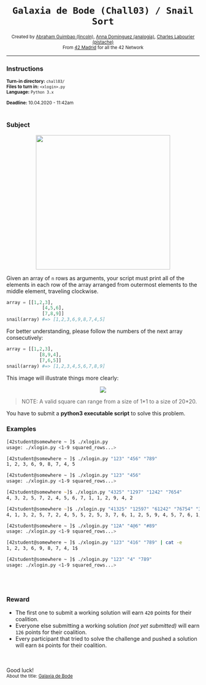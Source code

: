 <h1 align="center"><code>Galaxia de Bode (Chall03) / Snail Sort</code></h1>

<div align="center">
  <sub>Created by <a href="https://github.com/abguimba">Abraham Guimbao (lincoln)</a>, <a href="https://github.com/vesta-nna">Anna Dominguez (analogia)</a>, <a href="https://github.com/clafoutis42">Charles Labourier (pistache)</a></sub>
</div>
<div align="center">
  <sub>From <a href="https://42madrid.com">42 Madrid</a> for all the 42 Network</sub>
</div>

---

### Instructions
<sub>**Turn-in directory:** `chall03/`</sub><br />
<sub>**Files to turn in:** `<xlogin>.py`</sub><br />
<sub>**Language:** `Python 3.x`</sub>

<sub>**Deadline:** 10.04.2020 - 11:42am</sub>
<br /><br />

### Subject

<p align="center">
  <img width="350" height="350" src="https://i.imgur.com/4WqMJBl.jpg">
</p>

Given an array of `n` rows as arguments, your script must print all of the elements in each row of the array arranged from outermost elements to the middle element, traveling clockwise.

```python
array = [[1,2,3],
             [4,5,6],
             [7,8,9]]
snail(array) #=> [1,2,3,6,9,8,7,4,5]
```
For better understanding, please follow the numbers of the next array consecutively:

```python
array = [[1,2,3],
            [8,9,4],
            [7,6,5]]
snail(array) #=> [1,2,3,4,5,6,7,8,9]
```
This image will illustrate things more clearly:

<p align="center">
  <img  src="https://www.haan.lu/files/2513/8347/2456/snail.png">
</p>

> NOTE: A valid square can range from a size of 1\*1 to a size of 20\*20.

You have to submit a **python3 executable script** to solve this problem.

### Examples
```zsh
[42student@somewhere ~ ]$ ./xlogin.py
usage: ./xlogin.py <1-9 squared_rows...>
```
```zsh
[42student@somewhere ~ ]$ ./xlogin.py "123" "456" "789"
1, 2, 3, 6, 9, 8, 7, 4, 5
```
```zsh
[42student@somewhere ~ ]$ ./xlogin.py "123" "456"
usage: ./xlogin.py <1-9 squared_rows...>
```
```zsh
[42student@somewhere ~]$ ./xlogin.py "4325" "1297" "1242" "7654"
4, 3, 2, 5, 7, 2, 4, 5, 6, 7, 1, 1, 2, 9, 4, 2
```
```zsh
[42student@somewhere ~]$ ./xlogin.py "41325" "12597" "61242" "76754" "35255"
4, 1, 3, 2, 5, 7, 2, 4, 5, 5, 2, 5, 3, 7, 6, 1, 2, 5, 9, 4, 5, 7, 6, 1, 2
```
```zsh
[42student@somewhere ~ ]$ ./xlogin.py "12A" "4@6" "#89"
usage: ./xlogin.py <1-9 squared_rows...>
```
```zsh
[42student@somewhere ~ ]$ ./xlogin.py "123" "416" "789" | cat -e
1, 2, 3, 6, 9, 8, 7, 4, 1$
```
```zsh
[42student@somewhere ~ ]$ ./xlogin.py "123" "4" "789"
usage: ./xlogin.py <1-9 squared_rows...>
```
<br /><br />
### Reward

 - The first one to submit a working solution will earn `420` points for their coalition.
 - Everyone else submitting a working solution *(not yet submitted)* will earn `126` points for their coalition.
 - Every participant that tried to solve the challenge and pushed a solution will earn `84` points for their coalition.
 
<br /><br />
Good luck!
<br />
<sub>About the title: <a href="https://www.astronomia-iniciacion.com/la-gran-galaxia-espiral-m81-y-el-bucle-de-arp.html">Galaxia de Bode</a></sub>
